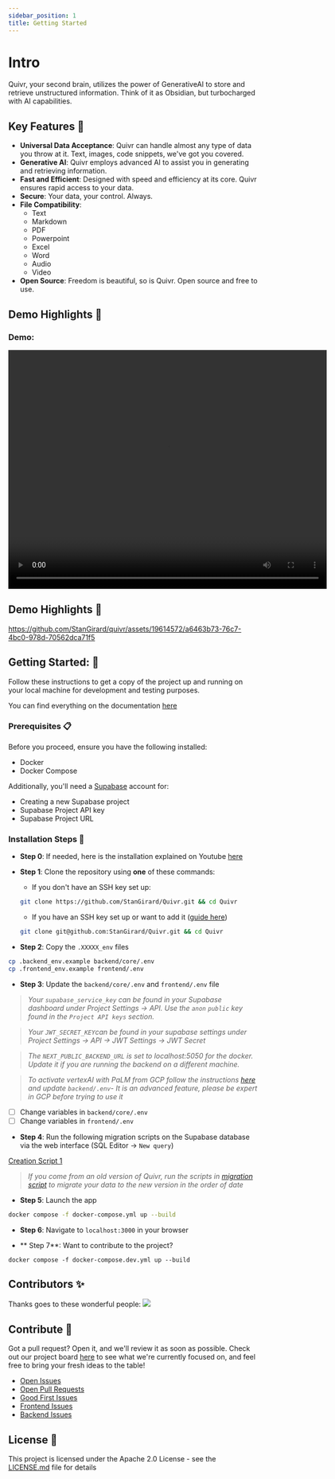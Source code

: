 ```yaml
---
sidebar_position: 1
title: Getting Started
---
```


# Intro

Quivr, your second brain, utilizes the power of GenerativeAI to store and retrieve unstructured information. Think of it as Obsidian, but turbocharged with AI capabilities.

## Key Features 🎯

- **Universal Data Acceptance**: Quivr can handle almost any type of data you throw at it. Text, images, code snippets, we've got you covered.
- **Generative AI**: Quivr employs advanced AI to assist you in generating and retrieving information.
- **Fast and Efficient**: Designed with speed and efficiency at its core. Quivr ensures rapid access to your data.
- **Secure**: Your data, your control. Always.
- **File Compatibility**:
  - Text
  - Markdown
  - PDF
  - Powerpoint
  - Excel
  - Word
  - Audio
  - Video
- **Open Source**: Freedom is beautiful, so is Quivr. Open source and free to use.

## Demo Highlights 🎥

### **Demo**:

<video width="640" height="480" controls>
  <source src="https://github.com/StanGirard/quivr/assets/19614572/a6463b73-76c7-4bc0-978d-70562dca71f5" type="video/mp4"/>
  Your browser does not support the video tag.
</video>

## Demo Highlights 🎥

https://github.com/StanGirard/quivr/assets/19614572/a6463b73-76c7-4bc0-978d-70562dca71f5

## Getting Started: 🚀

Follow these instructions to get a copy of the project up and running on your local machine for development and testing purposes.

You can find everything on the documentation [here](https://brain.quivr.app/)

### Prerequisites 📋

Before you proceed, ensure you have the following installed:

- Docker
- Docker Compose

Additionally, you'll need a [Supabase](https://supabase.com/) account for:

- Creating a new Supabase project
- Supabase Project API key
- Supabase Project URL

### Installation Steps 💽

- **Step 0**: If needed, here is the installation explained on Youtube [here](https://youtu.be/rC-s4QdfY80)

- **Step 1**: Clone the repository using **one** of these commands:

  - If you don't have an SSH key set up:

  ```bash
  git clone https://github.com/StanGirard/Quivr.git && cd Quivr
  ```

  - If you have an SSH key set up or want to add it ([guide here](https://docs.github.com/en/authentication/connecting-to-github-with-ssh/adding-a-new-ssh-key-to-your-github-account))

  ```bash
  git clone git@github.com:StanGirard/Quivr.git && cd Quivr
  ```

- **Step 2**: Copy the `.XXXXX_env` files

```bash
cp .backend_env.example backend/core/.env
cp .frontend_env.example frontend/.env
```

- **Step 3**: Update the `backend/core/.env` and `frontend/.env` file

> _Your `supabase_service_key` can be found in your Supabase dashboard under Project Settings -> API. Use the `anon` `public` key found in the `Project API keys` section._

> _Your `JWT_SECRET_KEY`can be found in your supabase settings under Project Settings -> API -> JWT Settings -> JWT Secret_

> _The `NEXT_PUBLIC_BACKEND_URL` is set to localhost:5050 for the docker. Update it if you are running the backend on a different machine._

> _To activate vertexAI with PaLM from GCP follow the instructions [here](https://python.langchain.com/en/latest/modules/models/llms/integrations/google_vertex_ai_palm.html) and update `backend/.env`- It is an advanced feature, please be expert in GCP before trying to use it_

- [ ] Change variables in `backend/core/.env`
- [ ] Change variables in `frontend/.env`

- **Step 4**: Run the following migration scripts on the Supabase database via the web interface (SQL Editor -> `New query`)

[Creation Script 1](https://github.com/stangirard/quivr/scripts/tables.sql)

> _If you come from an old version of Quivr, run the scripts in [migration script](https://github.com/stangirard/quivr/scripts/) to migrate your data to the new version in the order of date_

- **Step 5**: Launch the app

```bash
docker compose -f docker-compose.yml up --build
```

- **Step 6**: Navigate to `localhost:3000` in your browser

- ** Step 7**: Want to contribute to the project?

```
docker compose -f docker-compose.dev.yml up --build
```

## Contributors ✨

Thanks goes to these wonderful people:
<a href="https://github.com/stangirard/quivr/graphs/contributors">
<img src="https://contrib.rocks/image?repo=stangirard/quivr" />
</a>

## Contribute 🤝

Got a pull request? Open it, and we'll review it as soon as possible. Check out our project board [here](https://github.com/users/StanGirard/projects/5) to see what we're currently focused on, and feel free to bring your fresh ideas to the table!

- [Open Issues](https://github.com/StanGirard/quivr/issues)
- [Open Pull Requests](https://github.com/StanGirard/quivr/pulls)
- [Good First Issues](https://github.com/StanGirard/quivr/issues?q=is%3Aopen+is%3Aissue+label%3A%22good+first+issue%22)
- [Frontend Issues](https://github.com/StanGirard/quivr/issues?q=is%3Aopen+is%3Aissue+label%3Afrontend)
- [Backend Issues](https://github.com/StanGirard/quivr/issues?q=is%3Aopen+is%3Aissue+label%3Abackend)

## License 📄

This project is licensed under the Apache 2.0 License - see the [LICENSE.md](https://github.com/StanGirard/quivr/LICENSE.md) file for details
